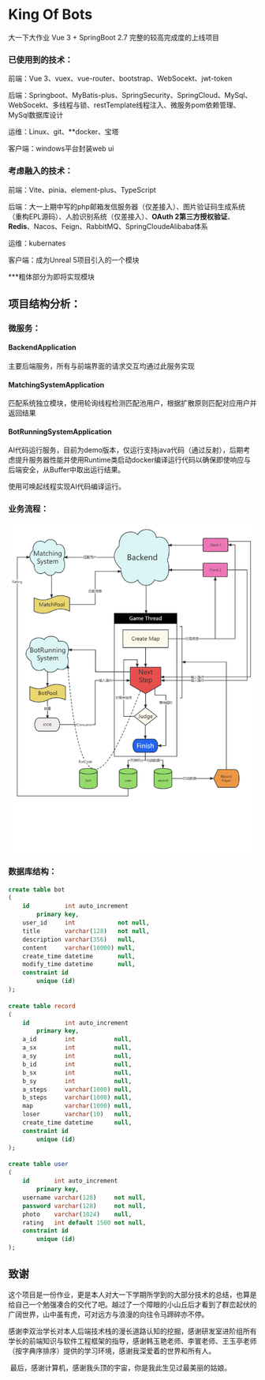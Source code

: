 # King Of Bots


大一下大作业 Vue 3 + SpringBoot 2.7 完整的较高完成度的上线项目





### 已使用到的技术：

前端：Vue 3、vuex、vue-router、bootstrap、WebSocekt、jwt-token

后端：Springboot、MyBatis-plus、SpringSecurity、SpringCloud、MySql、WebSocekt、多线程与锁、restTemplate线程注入、微服务pom依赖管理、MySql数据库设计

运维：Linux、git、**docker、宝塔

客户端：windows平台封装web ui



### 考虑融入的技术：

前端：Vite、pinia、element-plus、TypeScript

后端：大一上期中写的php邮箱发信服务器（仅差接入）、图片验证码生成系统（重构EPL源码）、人脸识别系统（仅差接入）、**OAuth 2第三方授权验证**、**Redis**、Nacos、Feign、RabbitMQ、SpringCloudeAlibaba体系

运维：kubernates

客户端：成为Unreal 5项目引入的一个模块



***粗体部分为即将实现模块





## 项目结构分析：

### 微服务：

#### BackendApplication

主要后端服务，所有与前端界面的请求交互均通过此服务实现

#### MatchingSystemApplication

匹配系统独立模块，使用轮询线程检测匹配池用户，根据扩散原则匹配对应用户并返回结果

#### BotRunningSystemApplication

AI代码运行服务，目前为demo版本，仅运行支持java代码（通过反射），后期考虑提升服务器性能并使用Runtime类启动docker编译运行代码以确保即使响应与后端安全，从Buffer中取出运行结果。

使用可唤起线程实现AI代码编译运行。



### 业务流程：

![业务流程](process.png)

### 数据库结构：

```sql
create table bot
(
    id          int auto_increment
        primary key,
    user_id     int            not null,
    title       varchar(128)   not null,
    description varchar(356)   null,
    content     varchar(10000) null,
    create_time datetime       null,
    modify_time datetime       null,
    constraint id
        unique (id)
);

create table record
(
    id          int auto_increment
        primary key,
    a_id        int           null,
    a_sx        int           null,
    a_sy        int           null,
    b_id        int           null,
    b_sx        int           null,
    b_sy        int           null,
    a_steps     varchar(1000) null,
    b_steps     varchar(1000) null,
    map         varchar(1000) null,
    loser       varchar(10)   null,
    create_time datetime      null,
    constraint id
        unique (id)
);

create table user
(
    id       int auto_increment
        primary key,
    username varchar(128)     not null,
    password varchar(128)     not null,
    photo    varchar(1024)    null,
    rating   int default 1500 not null,
    constraint id
        unique (id)
);


```





## 致谢



​		这个项目是一份作业，更是本人对大一下学期所学到的大部分技术的总结，也算是给自己一个勉强凑合的交代了吧。越过了一个障眼的小山丘后才看到了群峦起伏的广阔世界，山中虽有虎，可对远方与浪漫的向往令马蹄碎亦不停。



​		感谢李双治学长对本人后端技术栈的漫长道路认知的挖掘，感谢研发室进阶组所有学长的前端知识与软件工程框架的指导，感谢韩玉艳老师、李寰老师、王玉亭老师（按字典序排序）提供的学习环境，感谢我深爱着的世界和所有人。



​		最后，感谢计算机，感谢我头顶的宇宙，你是我此生见过最美丽的姑娘。	